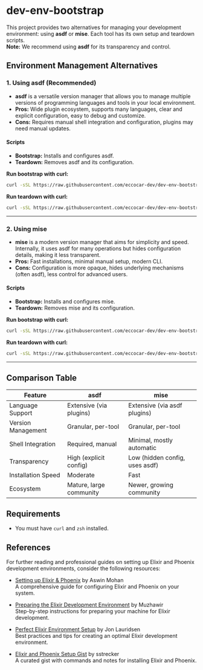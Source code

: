 # dev-env-bootstrap

This project provides two alternatives for managing your development environment: using **asdf** or **mise**. Each tool has its own setup and teardown scripts.  
**Note:** We recommend using **asdf** for its transparency and control.

## Environment Management Alternatives

### 1. Using asdf (Recommended)

- **asdf** is a versatile version manager that allows you to manage multiple versions of programming languages and tools in your local environment.
- **Pros:** Wide plugin ecosystem, supports many languages, clear and explicit configuration, easy to debug and customize.
- **Cons:** Requires manual shell integration and configuration, plugins may need manual updates.

#### Scripts

- **Bootstrap:** Installs and configures asdf.
- **Teardown:** Removes asdf and its configuration.

**Run bootstrap with curl:**

```sh
curl -sSL https://raw.githubusercontent.com/eccocar-dev/dev-env-bootstrap/main/bootstrap-asdf.sh | zsh
```

**Run teardown with curl:**

```sh
curl -sSL https://raw.githubusercontent.com/eccocar-dev/dev-env-bootstrap/main/teardown-asdf.sh | zsh
```

---

### 2. Using mise

- **mise** is a modern version manager that aims for simplicity and speed. Internally, it uses asdf for many operations but hides configuration details, making it less transparent.
- **Pros:** Fast installations, minimal manual setup, modern CLI.
- **Cons:** Configuration is more opaque, hides underlying mechanisms (often asdf), less control for advanced users.

#### Scripts

- **Bootstrap:** Installs and configures mise.
- **Teardown:** Removes mise and its configuration.

**Run bootstrap with curl:**

```sh
curl -sSL https://raw.githubusercontent.com/eccocar-dev/dev-env-bootstrap/main/bootstrap-mise.sh | zsh
```

**Run teardown with curl:**

```sh
curl -sSL https://raw.githubusercontent.com/eccocar-dev/dev-env-bootstrap/main/teardown-mise.sh | zsh
```

---

## Comparison Table

| Feature                | asdf                              | mise                          |
|------------------------|-----------------------------------|-------------------------------|
| Language Support       | Extensive (via plugins)           | Extensive (via asdf plugins)  |
| Version Management     | Granular, per-tool                | Granular, per-tool            |
| Shell Integration      | Required, manual                  | Minimal, mostly automatic     |
| Transparency          | High (explicit config)             | Low (hidden config, uses asdf)|
| Installation Speed     | Moderate                          | Fast                          |
| Ecosystem              | Mature, large community           | Newer, growing community      |

## Requirements

- You must have `curl` and `zsh` installed.

## References

For further reading and professional guides on setting up Elixir and Phoenix development environments, consider the following resources:

- [Setting up Elixir & Phoenix](https://aswinmohan.me/setup-elixir-phoenix) by Aswin Mohan  
  A comprehensive guide for configuring Elixir and Phoenix on your system.

- [Preparing the Elixir Development Environment](https://dev.to/muzhawir/preparing-the-elixir-development-environment-39ep) by Muzhawir  
  Step-by-step instructions for preparing your machine for Elixir development.

- [Perfect Elixir Environment Setup](https://dev.to/jonlauridsen/perfect-elixir-environment-setup-1145) by Jon Lauridsen  
  Best practices and tips for creating an optimal Elixir development environment.

- [Elixir and Phoenix Setup Gist](https://gist.github.com/sstrecker/9de2f970be4f779395d832cfcd331e25) by sstrecker  
  A curated gist with commands and notes for installing Elixir and Phoenix.

